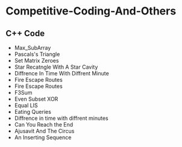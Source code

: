# Competitive-Coding-And-Others

<p>
<h2>C++ Code</h2>
<ul>
<li>Max_SubArray</li>
<li>Pascals's Triangle</li>
<li>Set Matrix Zeroes</li>
<li>Star Recatngle With A Star Cavity</li>
<li>Diffrence In Time With Diffrent Minute</li>
  <li>Fire Escape Routes</li>
  <li>Fire Escape Routes</li>
  <li>F3Sum</li>
  <li>Even Subset XOR</li>
  <li>Equal LIS</li>
  <li>Eating Queries</li>
  <li>Diffrence in time with diffrent minutes</li>
  <li>Can You Reach the End</li>
  <li>Ajusavit And The Circus</li>
  <li>An Inserting Sequence</li>
</ul>
</p>
